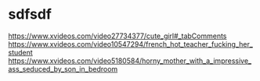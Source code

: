 # sdfsdf

https://www.xvideos.com/video27734377/cute_girl#_tabComments
https://www.xvideos.com/video10547294/french_hot_teacher_fucking_her_student
https://www.xvideos.com/video5180584/horny_mother_with_a_impressive_ass_seduced_by_son_in_bedroom

